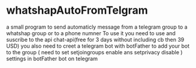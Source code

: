 # whatshapAutoFromTelgram
a small program to send automaticly message from a telegram group to a whatshap group or to a phone numner
To use it you need to use and suscribe to the api chat-api(free for 3 days without including cb then 39 USD) 
you also need to creet a  telegram bot with  botFather to add your bot to the group ( need to set  setjoingroups enable ans setprivacy disable ) settings in botFather bot on telegram
